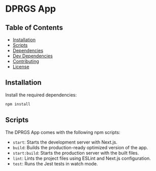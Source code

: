 # DPRGS App

## Table of Contents

- [Installation](#installation)
- [Scripts](#scripts)
- [Dependencies](#dependencies)
- [Dev Dependencies](#dev-dependencies)
- [Contributing](#contributing)
- [License](#license)

## Installation

Install the required dependencies:

```bash
npm install
```

## Scripts

The DPRGS App comes with the following npm scripts:

- `start`: Starts the development server with Next.js.
- `build`: Builds the production-ready optimized version of the app.
- `start:build`: Starts the production server with the built files.
- `lint`: Lints the project files using ESLint and Next.js configuration.
- `test`: Runs the Jest tests in watch mode.

